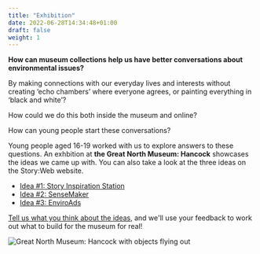 ```yaml
---
title: "Exhibition"
date: 2022-06-28T14:34:48+01:00
draft: false
weight: 1
---
```


**How can museum collections help us have better conversations about environmental issues?**

By making connections with our everyday lives and interests without creating ‘echo chambers’ where everyone agrees, or painting everything in ‘black and  white’?

How could we do this both inside the museum and online?

How can young people start these conversations?

Young people aged 16-19 worked with us to explore answers to these questions. An exhbition at **the Great North Museum: Hancock** showcases the ideas we came up with. You can also take a look at the three ideas on the Story:Web website. 

* [Idea #1: Story Inspiration Station](idea1/)
* [Idea #2: SenseMaker](idea2/)
* [Idea #3: EnviroAds](idea3/)

[Tell us what you think about the ideas](https://forms.gle/5NzYU91baqTEgtCM9), and we'll use your feedback to work out what to build for the museum for real!

![Great North Museum: Hancock with objects flying out](/assets/exhibition_intro.jpg "Great North Museum: Hancock with objects flying out")